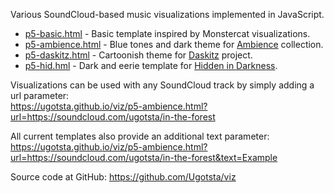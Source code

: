 Various SoundCloud-based music visualizations implemented in JavaScript.

- [p5-basic.html](p5-basic.html) - Basic template inspired by Monstercat visualizations.
- [p5-ambience.html](p5-ambience.html) - Blue tones and dark theme for [Ambience](http://ambience.ugotsta.com/) collection.
- [p5-daskitz.html](p5-daskitz.html) - Cartoonish theme for [Daskitz](http://daskitz.ugotsta.com/) project.
- [p5-hid.hml](p5-hid.hml) - Dark and eerie template for [Hidden in Darkness](http://hid.ugotsta.com/).

Visualizations can be used with any SoundCloud track by simply adding a url parameter:  
https://ugotsta.github.io/viz/p5-ambience.html?url=https://soundcloud.com/ugotsta/in-the-forest  

All current templates also provide an additional text parameter:  
https://ugotsta.github.io/viz/p5-ambience.html?url=https://soundcloud.com/ugotsta/in-the-forest&text=Example  

Source code at GitHub: https://github.com/Ugotsta/viz
